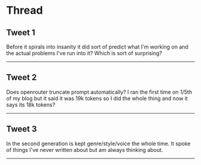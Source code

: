 # Thread

## Tweet 1

Before it spirals into insanity it did sort of predict what I'm working on and the actual problems I've run into it? Which is sort of surprising?

---

## Tweet 2

Does openrouter truncate prompt automatically? I ran the first time on 1/5th of my blog but it said it was 19k tokens so I did the whole thing and now it says its 18k tokens?

---

## Tweet 3

In the second generation is kept genre/style/voice the whole time. It spoke of things I've never written about but am always thinking about.

---


